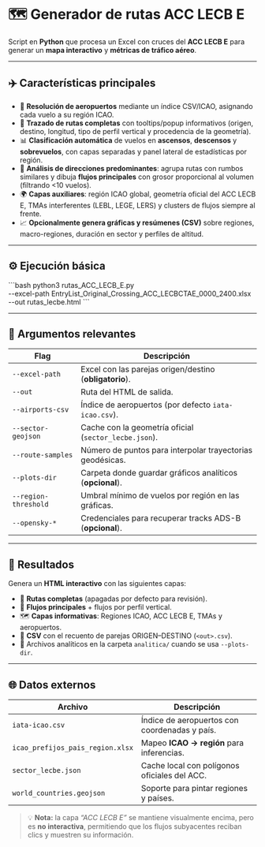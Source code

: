 # 🗺️ Generador de rutas ACC LECB E

Script en **Python** que procesa un Excel con cruces del **ACC LECB E** para generar un **mapa interactivo** y **métricas de tráfico aéreo**.

---

## ✈️ Características principales

- 🔎 **Resolución de aeropuertos** mediante un índice CSV/ICAO, asignando cada vuelo a su región ICAO.  
- 🧭 **Trazado de rutas completas** con tooltips/popup informativos (origen, destino, longitud, tipo de perfil vertical y procedencia de la geometría).  
- 📊 **Clasificación automática** de vuelos en **ascensos**, **descensos** y **sobrevuelos**, con capas separadas y panel lateral de estadísticas por región.  
- 🧩 **Análisis de direcciones predominantes**: agrupa rutas con rumbos similares y dibuja **flujos principales** con grosor proporcional al volumen (filtrando <10 vuelos).  
- 🌍 **Capas auxiliares**: región ICAO global, geometría oficial del ACC LECB E, TMAs interferentes (LEBL, LEGE, LERS) y clusters de flujos siempre al frente.  
- 📈 **Opcionalmente genera gráficas y resúmenes (CSV)** sobre regiones, macro-regiones, duración en sector y perfiles de altitud.

---

## ⚙️ Ejecución básica

\```bash
python3 rutas_ACC_LECB_E.py \
  --excel-path EntryList_Original_Crossing_ACC_LECBCTAE_0000_2400.xlsx \
  --out rutas_lecbe.html
\```

---

## 🔧 Argumentos relevantes

| Flag | Descripción |
|------|--------------|
| `--excel-path` | Excel con las parejas origen/destino (**obligatorio**). |
| `--out` | Ruta del HTML de salida. |
| `--airports-csv` | Índice de aeropuertos (por defecto `iata-icao.csv`). |
| `--sector-geojson` | Cache con la geometría oficial (`sector_lecbe.json`). |
| `--route-samples` | Número de puntos para interpolar trayectorias geodésicas. |
| `--plots-dir` | Carpeta donde guardar gráficos analíticos (**opcional**). |
| `--region-threshold` | Umbral mínimo de vuelos por región en las gráficas. |
| `--opensky-*` | Credenciales para recuperar tracks ADS-B (**opcional**). |

---

## 📁 Resultados

Genera un **HTML interactivo** con las siguientes capas:

- 🛫 **Rutas completas** (apagadas por defecto para revisión).  
- 🧭 **Flujos principales** + flujos por perfil vertical.  
- 🗺️ **Capas informativas**: Regiones ICAO, ACC LECB E, TMAs y aeropuertos.  
- 📄 **CSV** con el recuento de parejas ORIGEN–DESTINO (`<out>.csv`).  
- 📂 Archivos analíticos en la carpeta `analitica/` cuando se usa `--plots-dir`.

---

## 🌐 Datos externos

| Archivo | Descripción |
|----------|--------------|
| `iata-icao.csv` | Índice de aeropuertos con coordenadas y país. |
| `icao_prefijos_pais_region.xlsx` | Mapeo **ICAO → región** para inferencias. |
| `sector_lecbe.json` | Cache local con polígonos oficiales del ACC. |
| `world_countries.geojson` | Soporte para pintar regiones y países. |

> 💡 **Nota:** la capa *“ACC LECB E”* se mantiene visualmente encima, pero es **no interactiva**, permitiendo que los flujos subyacentes reciban clics y muestren su información.
